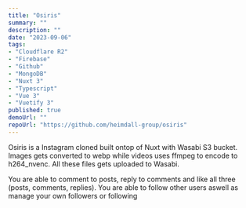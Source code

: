 ```yaml
---
title: "Osiris"
summary: ""
description: ""
date: "2023-09-06"
tags:
- "Cloudflare R2"
- "Firebase"
- "Github"
- "MongoDB"
- "Nuxt 3"
- "Typescript"
- "Vue 3"
- "Vuetify 3"
published: true
demoUrl: ""
repoUrl: "https://github.com/heimdall-group/osiris"
---
```

Osiris is a Instagram cloned built ontop of Nuxt with Wasabi S3 bucket. Images gets converted to webp while videos uses ffmpeg to encode to h264_nvenc. All these files gets uploaded to Wasabi.

You are able to comment to posts, reply to comments and like all three (posts, comments, replies). You are able to follow other users aswell as manage your own followers or following
